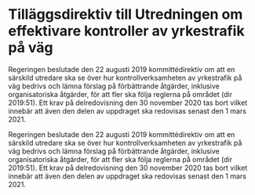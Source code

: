 # Tilläggsdirektiv till Utredningen om effektivare kontroller av yrkestrafik på väg

Regeringen beslutade den 22 augusti 2019 kommittédirektiv om att en
särskild utredare ska se över hur kontrollverksamheten av yrkestrafik på väg
bedrivs och lämna förslag på förbättrande åtgärder, inklusive organisatoriska
åtgärder, för att fler ska följa reglerna på området (dir 2019:51).
Ett krav på delredovisning den 30 november 2020 tas bort vilket innebär att
även den delen av uppdraget ska redovisas senast den 1 mars 2021.

Regeringen beslutade den 22 augusti 2019 kommittédirektiv om att en
särskild utredare ska se över hur kontrollverksamheten av yrkestrafik på väg
bedrivs och lämna förslag på förbättrande åtgärder, inklusive organisatoriska
åtgärder, för att fler ska följa reglerna på området (dir 2019:51).
Ett krav på delredovisning den 30 november 2020 tas bort vilket innebär att
även den delen av uppdraget ska redovisas senast den 1 mars 2021.
